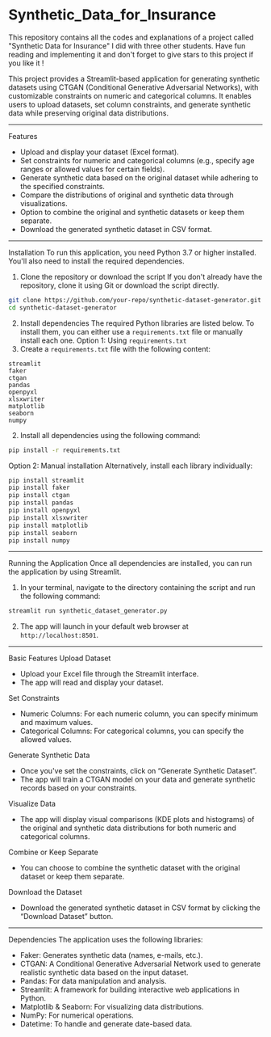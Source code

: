 # Synthetic_Data_for_Insurance
This repository contains all the codes and explanations of a project called "Synthetic Data for Insurance" I did with three other students. Have fun reading and implementing it and don't forget to give stars to this project if you like it !

This project provides a Streamlit-based application for generating synthetic datasets using CTGAN (Conditional Generative Adversarial Networks), with customizable constraints on numeric and categorical columns. It enables users to upload datasets, set column constraints, and generate synthetic data while preserving original data distributions.
_________________________________________________________________________________________________________
Features
- Upload and display your dataset (Excel format).
- Set constraints for numeric and categorical columns (e.g., specify age ranges or allowed values for certain fields).
- Generate synthetic data based on the original dataset while adhering to the specified constraints.
- Compare the distributions of original and synthetic data through visualizations.
- Option to combine the original and synthetic datasets or keep them separate.
- Download the generated synthetic dataset in CSV format.
_________________________________________________________________________________________________________
Installation
To run this application, you need Python 3.7 or higher installed. You'll also need to install the required dependencies.
1. Clone the repository or download the script
If you don't already have the repository, clone it using Git or download the script directly.
```bash
git clone https://github.com/your-repo/synthetic-dataset-generator.git
cd synthetic-dataset-generator
```
2. Install dependencies
The required Python libraries are listed below. To install them, you can either use a `requirements.txt` file or manually install each one.
Option 1: Using `requirements.txt`
1. Create a `requirements.txt` file with the following content:
```
streamlit
faker
ctgan
pandas
openpyxl
xlsxwriter
matplotlib
seaborn
numpy
```
2. Install all dependencies using the following command:
```bash
pip install -r requirements.txt
```
Option 2: Manual installation
Alternatively, install each library individually:
```bash
pip install streamlit
pip install faker
pip install ctgan
pip install pandas
pip install openpyxl
pip install xlsxwriter
pip install matplotlib
pip install seaborn
pip install numpy
```
_________________________________________________________________________________________________________
Running the Application
Once all dependencies are installed, you can run the application by using Streamlit.
1. In your terminal, navigate to the directory containing the script and run the following command:
```bash
streamlit run synthetic_dataset_generator.py
```
2. The app will launch in your default web browser at `http://localhost:8501`.
_________________________________________________________________________________________________________
Basic Features
Upload Dataset
- Upload your Excel file through the Streamlit interface.
- The app will read and display your dataset.

Set Constraints
- Numeric Columns: For each numeric column, you can specify minimum and maximum values.
- Categorical Columns: For categorical columns, you can specify the allowed values.

Generate Synthetic Data
- Once you've set the constraints, click on “Generate Synthetic Dataset”.
- The app will train a CTGAN model on your data and generate synthetic records based on your constraints.

Visualize Data
- The app will display visual comparisons (KDE plots and histograms) of the original and synthetic data distributions for both numeric and categorical columns.

Combine or Keep Separate
- You can choose to combine the synthetic dataset with the original dataset or keep them separate.

Download the Dataset
- Download the generated synthetic dataset in CSV format by clicking the “Download Dataset” button.
_________________________________________________________________________________________________________
Dependencies
The application uses the following libraries:
- Faker: Generates synthetic data (names, e-mails, etc.).
- CTGAN: A Conditional Generative Adversarial Network used to generate realistic synthetic data based on the input dataset.
- Pandas: For data manipulation and analysis.
- Streamlit: A framework for building interactive web applications in Python.
- Matplotlib & Seaborn: For visualizing data distributions.
- NumPy: For numerical operations.
- Datetime: To handle and generate date-based data.
